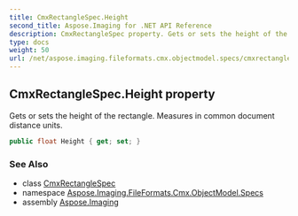 ```yaml
---
title: CmxRectangleSpec.Height
second_title: Aspose.Imaging for .NET API Reference
description: CmxRectangleSpec property. Gets or sets the height of the rectangle. Measures in common document distance units
type: docs
weight: 50
url: /net/aspose.imaging.fileformats.cmx.objectmodel.specs/cmxrectanglespec/height/
---
```

## CmxRectangleSpec.Height property

Gets or sets the height of the rectangle. Measures in common document distance units.

```csharp
public float Height { get; set; }
```

### See Also

* class [CmxRectangleSpec](../)
* namespace [Aspose.Imaging.FileFormats.Cmx.ObjectModel.Specs](../../cmxrectanglespec/)
* assembly [Aspose.Imaging](../../../)


